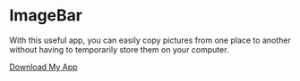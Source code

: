 # ImageBar
With this useful app, you can easily copy pictures from one place to another without having to temporarily store them on your computer.

[Download My App](https://github.com/MisterNeptun/ImageBar/releases/latest/download/v1.0.0/ImageBar.app.zip)

